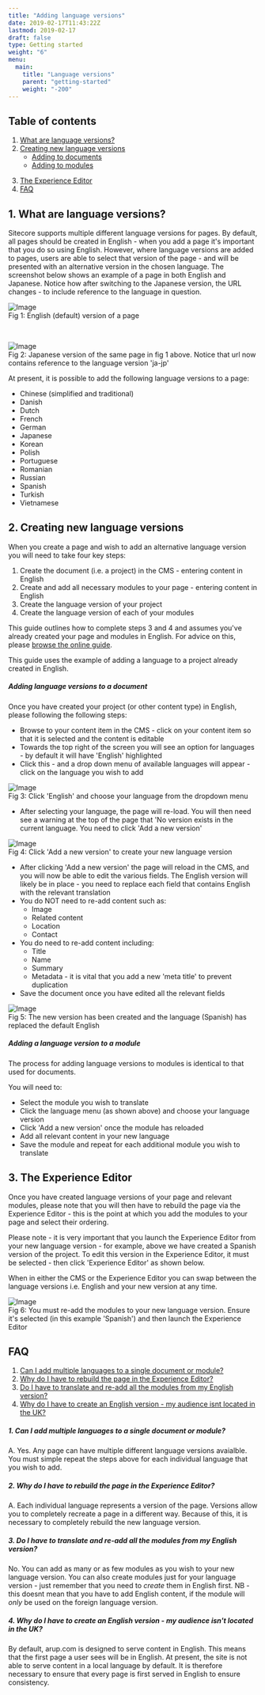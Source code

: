 ```yaml
---
title: "Adding language versions"
date: 2019-02-17T11:43:22Z
lastmod: 2019-02-17
draft: false
type: Getting started
weight: "6"
menu:
  main:
    title: "Language versions"
    parent: "getting-started"
    weight: "-200"
---
```


<section class="container" id="">
	<div class="rich-text">
		<div class="reveal rich-text__content">
			<h2>Table of contents</h2>
		</div>
	</div>
</section>
<section class="container">
	<div class="menu_row">
		<div class="menu_section two">
			<ol class="header-list">
				<li>
					<a href="#what">What are language versions?</a>
				</li>
				<li>
					<a href="#creating">Creating new language versions</a>
					<ul class="sub-header-list">
						<li>
							<a href="#documents">Adding to documents</a>
						</li>
						<li>
							<a href="#modules">Adding to modules</a>
						</li>
					</ul>
				</li>
			</ol>
		</div>
		<div class="menu_section two">
			<ol class="header-list second" start="3">
				<li>
					<a href="#experience">The Experience Editor</a>
				</li>
				<li>
					<a href="#faq">FAQ</a>
				</li>
			</ol>
		</div>
	</div>
</section>
<section class="container" id="what">
	<div class="rich-text">
		<div class="reveal rich-text__content">
			<h2>1. What are language versions?</h2>
			<p>Sitecore supports multiple different language versions for pages. By default, all pages should be created in English - when you add a page it's important that you do so using English. However, where language versions are added to pages, users are able to select that version of the page - and will be presented with an alternative version in the chosen language. The screenshot below shows an example of a page in both English and Japanese. Notice how after switching to the Japanese version, the URL changes - to include reference to the language in question.</p>
			<div class="training-image"><img alt="Image" class="mainImg" src="/images/languages/english-version.jpg"></div>
			<div class="halfbleed__detail">
				Fig 1: English (default) version of a page
			</div>
			<p>&nbsp;</p>
			<div class="training-image"><img alt="Image" class="mainImg" src="/images/languages/japanese-version.jpg"></div>
			<div class="halfbleed__detail">
				Fig 2: Japanese version of the same page in fig 1 above. Notice that url now contains reference to the language version 'ja-jp'
			</div>
			<p>At present, it is possible to add the following language versions to a page:</p>
			<ul>
				<li>Chinese (simplified and traditional)</li>
				<li>Danish</li>
				<li>Dutch</li>
				<li>French</li>
				<li>German</li>
				<li>Japanese</li>
				<li>Korean</li>
				<li>Polish</li>
				<li>Portuguese</li>
				<li>Romanian</li>
				<li>Russian</li>
				<li>Spanish</li>
				<li>Turkish</li>
				<li>Vietnamese</li>
			</ul>
		</div>
	</div>
</section>
<section class="container" id="creating">
	<div class="rich-text">
		<div class="reveal rich-text__content">
			<h2>2. Creating new language versions</h2>
			<p>When you create a page and wish to add an alternative language version you will need to take four key steps:</p>
			<ol>
				<li>Create the document (i.e. a project) in the CMS - entering content in English</li>
				<li>Create and add all necessary modules to your page - entering content in English</li>
				<li>Create the language version of your project</li>
				<li>Create the language version of each of your modules</li>
			</ol>
			<p>This guide outlines how to complete steps 3 and 4 and assumes you've already created your page and modules in English. For advice on this, please <a href="/">browse the online guide</a>.</p>
			<p>This guide uses the example of adding a language to a project already created in English.</p>
		</div>
	</div>
</section>
<section class="container" id="">
	<div class="rich-text">
		<div class="reveal rich-text__content">
			<h5><a id="documents" name="documents"></a>Adding language versions to a document</h5>
			<p>Once you have created your project (or other content type) in English, please following the following steps:</p>
			<ul>
				<li>Browse to your content item in the CMS - click on your content item so that it is selected and the content is editable</li>
				<li>Towards the top right of the screen you will see an option for languages - by default it will have 'English' highlighted</li>
				<li>Click this - and a drop down menu of available languages will appear - click on the language you wish to add</li>
			</ul>
			<div class="training-image"><img alt="Image" class="mainImg" src="/images/languages/language-selection.jpg"></div>
			<div class="halfbleed__detail">
				Fig 3: Click 'English' and choose your language from the dropdown menu
			</div>
			<ul>
				<li>After selecting your language, the page will re-load. You will then need see a warning at the top of the page that 'No version exists in the current language. You need to click 'Add a new version'</li>
			</ul>
			<div class="training-image"><img alt="Image" class="mainImg" src="/images/languages/add-version.jpg"></div>
			<div class="halfbleed__detail">
				Fig 4: Click 'Add a new version' to create your new language version
			</div>
			<ul>
				<li>After clicking 'Add a new version' the page will reload in the CMS, and you will now be able to edit the various fields. The English version will likely be in place - you need to replace each field that contains English with the relevant translation</li>
				<li>You do NOT need to re-add content such as:
					<ul>
						<li>Image</li>
						<li>Related content</li>
						<li>Location</li>
						<li>Contact</li>
					</ul>
				</li>
				<li>You do need to re-add content including:
					<ul>
						<li>Title</li>
						<li>Name</li>
						<li>Summary</li>
						<li>Metadata - it is vital that you add a new 'meta title' to prevent duplication</li>
					</ul>
				</li>
				<li>Save the document once you have edited all the relevant fields</li>
			</ul>
			<div class="training-image"><img alt="Image" class="mainImg" src="/images/languages/selected-language.jpg"></div>
			<div class="halfbleed__detail">
				Fig 5: The new version has been created and the language (Spanish) has replaced the default English
			</div>
		</div>
	</div>
</section>
<section class="container" id="">
	<div class="rich-text">
		<div class="reveal rich-text__content">
			<h5><a id="modules" name="modules"></a>Adding a language version to a module</h5>
			<p>The process for adding language versions to modules is identical to that used for documents.</p>
			<p>You will need to:</p>
			<ul>
				<li>Select the module you wish to translate</li>
				<li>Click the language menu (as shown above) and choose your language version</li>
				<li>Click 'Add a new version' once the module has reloaded</li>
				<li>Add all relevant content in your new language</li>
				<li>Save the module and repeat for each additional module you wish to translate</li>
			</ul>
		</div>
	</div>
</section>
<section class="container" id="experience">
	<div class="rich-text">
		<div class="reveal rich-text__content">
			<h2>3. The Experience Editor</h2>
			<p>Once you have created language versions of your page and relevant modules, please note that you will then have to rebuild the page via the Experience Editor - this is the point at which you add the modules to your page and select their ordering.</p>
			<p>Please note - it is very important that you launch the Experience Editor from your new language version - for example, above we have created a Spanish version of the project. To edit this version in the Experience Editor, it must be selected - then click 'Experience Editor' as shown below.</p>
			<p>When in either the CMS or the Experience Editor you can swap between the language versions i.e. English and your new version at any time.</p>
			<div class="training-image"><img alt="Image" class="mainImg" src="/images/languages/selected-language.jpg"></div>
			<div class="halfbleed__detail">
				Fig 6: You must re-add the modules to your new language version. Ensure it's selected (in this example 'Spanish') and then launch the Experience Editor
			</div>
		</div>
	</div>
</section>
<section class="container" id="faq">
	<div class="rich-text">
		<div class="reveal rich-text__content">
			<h2>FAQ</h2>
			<ol class="header-list">
				<li>
					<a href="#faq-multiple">Can I add multiple languages to a single document or module?</a>
				</li>
				<li>
					<a href="#faq-why">Why do I have to rebuild the page in the Experience Editor?</a>
				</li>
				<li>
					<a href="#faq-modules">Do I have to translate and re-add all the modules from my English version?</a>
				</li>
				<li>
					<a href="#faq-english">Why do I have to create an English version - my audience isnt located in the UK?</a>
				</li>
			</ol>
			<h5><a id="faq-multiple" name="faq-multiple"></a>1. Can I add multiple languages to a single document or module?</h5>
			<p>A. Yes. Any page can have multiple different language versions avaialble. You must simple repeat the steps above for each individual language that you wish to add.</p>
			<h5><a id="faq-why" name="faq-why"></a>2. Why do I have to rebuild the page in the Experience Editor?</h5>
			<p>A. Each individual language represents a version of the page. Versions allow you to completely recreate a page in a different way. Because of this, it is necessary to completely rebuild the new language version.</p>
			<h5><a id="faq-modules" name="faq-modules"></a>3. Do I have to translate and re-add all the modules from my English version?</h5>
			<p>No. You can add as many or as few modules as you wish to your new language version. You can also create modules just for your language version - just remember that you need to <i>create</i> them in English first. NB - this doesnt mean that you have to add English content, if the module will <i>only</i> be used on the foreign language version.</p>
			<h5><a id="faq-english" name="faq-english"></a>4. Why do I have to create an English version - my audience isn't located in the UK?</h5>
			<p>By default, arup.com is designed to serve content in English. This means that the first page a user sees will be in English. At present, the site is not able to serve content in a local language by default. It is therefore necessary to ensure that every page is first served in English to ensure consistency.</p>
		</div>
	</div>
</section>